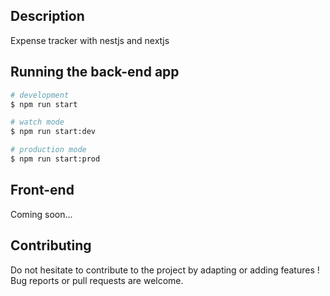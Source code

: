 ## Description
Expense tracker with nestjs and nextjs

## Running the back-end app

```bash
# development
$ npm run start

# watch mode
$ npm run start:dev

# production mode
$ npm run start:prod
```

## Front-end 
Coming soon...

## Contributing
Do not hesitate to contribute to the project by adapting or adding features ! Bug reports or pull requests are welcome.

